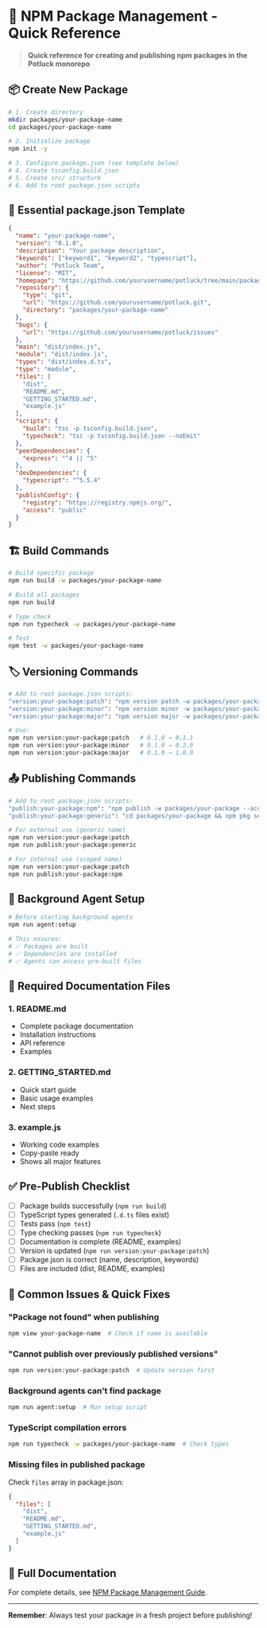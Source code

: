 # 🚀 NPM Package Management - Quick Reference

> **Quick reference for creating and publishing npm packages in the Potluck monorepo**

## 📦 Create New Package

```bash
# 1. Create directory
mkdir packages/your-package-name
cd packages/your-package-name

# 2. Initialize package
npm init -y

# 3. Configure package.json (see template below)
# 4. Create tsconfig.build.json
# 5. Create src/ structure
# 6. Add to root package.json scripts
```

## 🔧 Essential package.json Template

```json
{
  "name": "your-package-name",
  "version": "0.1.0",
  "description": "Your package description",
  "keywords": ["keyword1", "keyword2", "typescript"],
  "author": "Potluck Team",
  "license": "MIT",
  "homepage": "https://github.com/yourusername/potluck/tree/main/packages/your-package-name#readme",
  "repository": {
    "type": "git",
    "url": "https://github.com/yourusername/potluck.git",
    "directory": "packages/your-package-name"
  },
  "bugs": {
    "url": "https://github.com/yourusername/potluck/issues"
  },
  "main": "dist/index.js",
  "module": "dist/index.js",
  "types": "dist/index.d.ts",
  "type": "module",
  "files": [
    "dist",
    "README.md",
    "GETTING_STARTED.md",
    "example.js"
  ],
  "scripts": {
    "build": "tsc -p tsconfig.build.json",
    "typecheck": "tsc -p tsconfig.build.json --noEmit"
  },
  "peerDependencies": {
    "express": "^4 || ^5"
  },
  "devDependencies": {
    "typescript": "^5.5.4"
  },
  "publishConfig": {
    "registry": "https://registry.npmjs.org/",
    "access": "public"
  }
}
```

## 🏗️ Build Commands

```bash
# Build specific package
npm run build -w packages/your-package-name

# Build all packages
npm run build

# Type check
npm run typecheck -w packages/your-package-name

# Test
npm test -w packages/your-package-name
```

## 🏷️ Versioning Commands

```bash
# Add to root package.json scripts:
"version:your-package:patch": "npm version patch -w packages/your-package",
"version:your-package:minor": "npm version minor -w packages/your-package",
"version:your-package:major": "npm version major -w packages/your-package"

# Use:
npm run version:your-package:patch   # 0.1.0 → 0.1.1
npm run version:your-package:minor   # 0.1.0 → 0.2.0
npm run version:your-package:major   # 0.1.0 → 1.0.0
```

## 📤 Publishing Commands

```bash
# Add to root package.json scripts:
"publish:your-package:npm": "npm publish -w packages/your-package --access public",
"publish:your-package:generic": "cd packages/your-package && npm pkg set name=your-package-name && npm publish --access public && npm pkg set name=@your-scope/your-package"

# For external use (generic name)
npm run version:your-package:patch
npm run publish:your-package:generic

# For internal use (scoped name)
npm run version:your-package:patch
npm run publish:your-package:npm
```

## 🤖 Background Agent Setup

```bash
# Before starting background agents
npm run agent:setup

# This ensures:
# ✅ Packages are built
# ✅ Dependencies are installed
# ✅ Agents can access pre-built files
```

## 📝 Required Documentation Files

### 1. README.md
- Complete package documentation
- Installation instructions
- API reference
- Examples

### 2. GETTING_STARTED.md
- Quick start guide
- Basic usage examples
- Next steps

### 3. example.js
- Working code examples
- Copy-paste ready
- Shows all major features

## ✅ Pre-Publish Checklist

- [ ] Package builds successfully (`npm run build`)
- [ ] TypeScript types generated (`.d.ts` files exist)
- [ ] Tests pass (`npm test`)
- [ ] Type checking passes (`npm run typecheck`)
- [ ] Documentation is complete (README, examples)
- [ ] Version is updated (`npm run version:your-package:patch`)
- [ ] Package.json is correct (name, description, keywords)
- [ ] Files are included (dist, README, examples)

## 🚨 Common Issues & Quick Fixes

### "Package not found" when publishing
```bash
npm view your-package-name  # Check if name is available
```

### "Cannot publish over previously published versions"
```bash
npm run version:your-package:patch  # Update version first
```

### Background agents can't find package
```bash
npm run agent:setup  # Run setup script
```

### TypeScript compilation errors
```bash
npm run typecheck -w packages/your-package-name  # Check types
```

### Missing files in published package
Check `files` array in package.json:
```json
{
  "files": [
    "dist",
    "README.md",
    "GETTING_STARTED.md",
    "example.js"
  ]
}
```

## 🔗 Full Documentation

For complete details, see [NPM Package Management Guide](NPM_PACKAGE_MANAGEMENT.md).

---

**Remember**: Always test your package in a fresh project before publishing!
